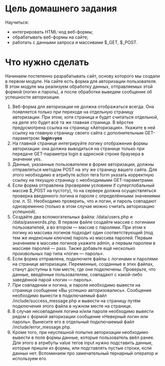 # Цель домашнего задания
Научиться:
* интегрировать HTML-код веб-формы;
* обрабатывать веб-формы на сайте;
* работать с данными запроса и массивами $_GET, $_POST.

# Что нужно сделать

Начинаем постепенно разрабатывать сайт, основу которого мы создали в первом модуле. На сайте есть форма для авторизации пользователя. В этом модуле мы реализуем обработку данных, отправляемых этой формой (логин и пароль), а после обработки выведем сообщение об успешности авторизации.

1. Веб-форма для авторизации не должна отображаться всегда. Она появляется только при переходе на отдельную страницу авторизации. При этом, хотя страница и будет считаться отдельной, на деле это будет всё та же главная страница. В вёрстке предусмотрена ссылка на страницу «Авторизация». Укажите в ней ссылку на главную страницу своего сайта с дополнительным GET-параметром:
   **login=yes**
2. На главной странице интегрируйте логику отображения формы авторизации: она должна выводиться на странице только при передаче GET-параметра login в адресной строке браузера в значении yes.
3. Данные, указанные пользователем в форме авторизации, должны отправляться методом POST на эту же страницу вашего сайта. Для этого необходимо в атрибуте action тега form указать корректную ссылку на текущую страницу с необходимыми GET-параметрами.
4. Если форма отправлена (проверяем условием if суперглобальный массив $_POST на пустоту), то на сервере должна осуществляться проверка введенного логина и пароля с определёнными значениями (см. п. 5). Необходимо проверить, что и логин, и пароль совпадают одновременно (только в этом случае можно считать авторизацию успешной).
5. Создайте два вспомогательных файла: /data/users.php и /data/passwords.php. В первом файле создайте массив с логинами пользователей, а во втором — массив с паролями. При этом к логину из массива логинов подходит один соответствующий (под тем же индексным ключом) пароль из массива паролей. Первым значением в массиве логинов укажите admin, а первым паролем в массиве паролей — pass. Также добавьте ещё несколько произвольных пар типа «логин — пароль».
6. Если форма отправлена, подключите файлы с логинами и паролями на странице авторизации. Переменные, созданные в этих файлах, станут доступны в том месте, где они подключены. Проверьте, что данные, введённые пользователем, совпадают с какой-либо заведённой парой «логин — пароль».
7. При совпадении и логина, и пароля необходимо вывести на странице сообщение «Вы успешно авторизовались». Сообщение необходимо вынести в подключаемый файл /include/success_message.php и вывести на страницу путём подключения этого файла в нужном месте на странице.
8. В случае несовпадения логина и/или пароля необходимо вывести рядом с формой авторизации сообщение «Неверный логин или пароль». Вынесите его в отдельный подключаемый файл /include/error_message.php.
9. Кроме того, при неуспешной попытке авторизации необходимо вывести в поля формы данные, которые пользователь ввёл ранее. Для этого в атрибуты value тегов input нужно подставить данные, которые пришли из формы, или подставлять пустые строки, если данных нет. Вспоминаем про замечательный тернарный оператор и используем его.